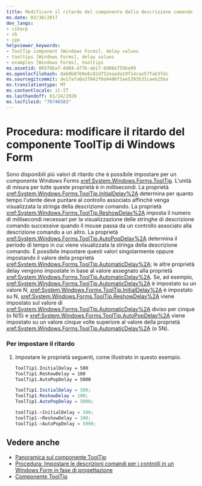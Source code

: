 ```yaml
---
title: Modificare il ritardo del componente della descrizione comando
ms.date: 03/30/2017
dev_langs:
- csharp
- vb
- cpp
helpviewer_keywords:
- ToolTip component [Windows Forms], delay values
- tooltips [Windows Forms], delay values
- examples [Windows Forms], tooltips
ms.assetid: 08979ba7-dd84-477b-ab17-8d06e759be99
ms.openlocfilehash: 8ab0b0760e8c82d752eaada19f14cae57fa63fdc
ms.sourcegitcommit: de17a7a0a37042f0d4406f5ae5393531caeb25ba
ms.translationtype: MT
ms.contentlocale: it-IT
ms.lasthandoff: 01/24/2020
ms.locfileid: "76746583"
---
```

# <a name="how-to-change-the-delay-of-the-windows-forms-tooltip-component"></a>Procedura: modificare il ritardo del componente ToolTip di Windows Form
Sono disponibili più valori di ritardo che è possibile impostare per un componente Windows Forms <xref:System.Windows.Forms.ToolTip>. L'unità di misura per tutte queste proprietà è in millisecondi. La proprietà <xref:System.Windows.Forms.ToolTip.InitialDelay%2A> determina per quanto tempo l'utente deve puntare al controllo associato affinché venga visualizzata la stringa della descrizione comando. La proprietà <xref:System.Windows.Forms.ToolTip.ReshowDelay%2A> imposta il numero di millisecondi necessari per la visualizzazione delle stringhe di descrizione comando successive quando il mouse passa da un controllo associato alla descrizione comando a un altro. La proprietà <xref:System.Windows.Forms.ToolTip.AutoPopDelay%2A> determina il periodo di tempo in cui viene visualizzata la stringa della descrizione comando. È possibile impostare questi valori singolarmente oppure impostando il valore della proprietà <xref:System.Windows.Forms.ToolTip.AutomaticDelay%2A>; le altre proprietà delay vengono impostate in base al valore assegnato alla proprietà <xref:System.Windows.Forms.ToolTip.AutomaticDelay%2A>. Se, ad esempio, <xref:System.Windows.Forms.ToolTip.AutomaticDelay%2A> è impostato su un valore N, <xref:System.Windows.Forms.ToolTip.InitialDelay%2A> è impostato su N, <xref:System.Windows.Forms.ToolTip.ReshowDelay%2A> viene impostato sul valore di <xref:System.Windows.Forms.ToolTip.AutomaticDelay%2A> diviso per cinque (o N/5) e <xref:System.Windows.Forms.ToolTip.AutoPopDelay%2A> viene impostato su un valore cinque volte superiore al valore della proprietà <xref:System.Windows.Forms.ToolTip.AutomaticDelay%2A> (o 5N).  
  
### <a name="to-set-the-delay"></a>Per impostare il ritardo  
  
1. Impostare le proprietà seguenti, come illustrato in questo esempio.  
  
    ```vb  
    ToolTip1.InitialDelay = 500  
    ToolTip1.ReshowDelay = 100  
    ToolTip1.AutoPopDelay = 5000  
    ```  
  
    ```csharp  
    ToolTip1.InitialDelay = 500;  
    ToolTip1.ReshowDelay = 100;  
    ToolTip1.AutoPopDelay = 5000;  
    ```  
  
    ```cpp  
    toolTip1->InitialDelay = 500;  
    toolTip1->ReshowDelay = 100;  
    toolTip1->AutoPopDelay = 5000;  
    ```  
  
## <a name="see-also"></a>Vedere anche

- [Panoramica sul componente ToolTip](tooltip-component-overview-windows-forms.md)
- [Procedura: Impostare le descrizioni comandi per i controlli in un Windows Form in fase di progettazione](how-to-set-tooltips-for-controls-on-a-windows-form-at-design-time.md)
- [Componente ToolTip](tooltip-component-windows-forms.md)
